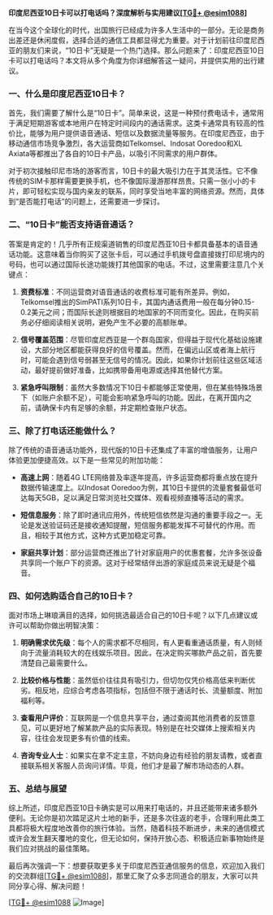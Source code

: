 **印度尼西亚10日卡可以打电话吗？深度解析与实用建议[[TG💪+ @esim1088](https://t.me/s/esim1088)]**

在当今这个全球化的时代，出国旅行已经成为许多人生活中的一部分。无论是商务出差还是休闲度假，选择合适的通信工具都显得尤为重要。对于计划前往印度尼西亚的朋友们来说，“10日卡”无疑是一个热门选择。那么问题来了：印度尼西亚10日卡可以打电话吗？本文将从多个角度为你详细解答这一疑问，并提供实用的出行建议。

### 一、什么是印度尼西亚10日卡？

首先，我们需要了解什么是“10日卡”。简单来说，这是一种预付费电话卡，通常用于满足短期游客或本地用户在特定时间段内的通话需求。这类卡通常具有较高的性价比，能够为用户提供语音通话、短信以及数据流量等服务。在印度尼西亚，由于移动通信市场竞争激烈，各大运营商如Telkomsel、Indosat Ooredoo和XL Axiata等都推出了各自的10日卡产品，以吸引不同需求的用户群体。

对于初次接触印尼市场的游客而言，10日卡的最大吸引力在于其灵活性。它不像传统的SIM卡那样需要更换手机，也不像国际漫游那样昂贵。只需一张小小的卡片，即可轻松实现与国内亲友的联系，同时享受当地丰富的网络资源。然而，具体到“是否能打电话”的问题上，还需要进一步探讨。

### 二、“10日卡”能否支持语音通话？

答案是肯定的！几乎所有正规渠道销售的印度尼西亚10日卡都具备基本的语音通话功能。这意味着当你购买了这张卡后，可以通过手机拨号盘直接拨打印尼境内的号码，也可以通过国际长途功能拨打其他国家的电话。不过，这里需要注意几个关键点：

1. **资费标准**：不同运营商对语音通话的收费标准可能有所差异。例如，Telkomsel推出的SimPATI系列10日卡，其国内通话费用一般在每分钟0.15-0.2美元之间；而国际长途则根据目的地国家的不同而变化。因此，在购买前务必仔细阅读相关说明，避免产生不必要的高额账单。

2. **信号覆盖范围**：尽管印度尼西亚是一个群岛国家，但得益于现代化基础设施建设，大部分地区都能获得良好的信号覆盖。然而，在偏远山区或者海上航行时，可能会遇到信号弱甚至无信号的情况。因此，如果你计划前往这些区域活动，最好提前做好准备，比如携带备用电源或选择其他替代方案。

3. **紧急呼叫限制**：虽然大多数情况下10日卡都能够正常使用，但在某些特殊场景下（如账户余额不足），可能会影响紧急呼叫的功能。因此，在离开国内之前，请确保卡内有足够的余额，并定期检查账户状态。

### 三、除了打电话还能做什么？

除了传统的语音通话功能外，现代版的10日卡还集成了丰富的增值服务，让用户体验更加便捷高效。以下是一些常见的附加功能：

- **高速上网**：随着4G LTE网络普及率逐年提高，许多运营商都将重点放在提升数据传输速度上。以Indosat Ooredoo为例，其10日卡提供的流量套餐最低可达每天5GB，足以满足日常浏览社交媒体、观看视频直播等活动的需求。
  
- **短信息服务**：除了即时通讯应用外，传统短信依然是沟通的重要手段之一。无论是发送验证码还是接收通知提醒，短信服务都能发挥不可替代的作用。而且，相较于其他方式，这种方式更加稳定可靠。

- **家庭共享计划**：部分运营商还推出了针对家庭用户的优惠套餐，允许多张设备共享同一个账户下的资源。这对于经常结伴出游的家庭成员来说无疑是个福音。

### 四、如何选购适合自己的10日卡？

面对市场上琳琅满目的选择，如何挑选最适合自己的10日卡呢？以下几点建议或许可以帮助你做出明智决策：

1. **明确需求优先级**：每个人的需求都不尽相同，有人更看重通话质量，有人则倾向于流量消耗较大的在线娱乐项目。因此，在决定购买哪款产品之前，首先要清楚自己最需要什么。

2. **比较价格与性能**：虽然低价往往具有吸引力，但切勿仅凭价格高低来判断优劣。相反地，应综合考虑各项指标，包括但不限于通话时长、流量额度、附加福利等。

3. **查看用户评价**：互联网是一个信息共享平台，通过查阅其他消费者的反馈意见，可以更好地了解某款产品的实际表现。特别是在社交媒体上搜索相关内容，往往会发现更多有价值的线索。

4. **咨询专业人士**：如果实在拿不定主意，不妨向身边有经验的朋友请教，或者直接联系相关客服人员询问详情。毕竟，他们才是最了解市场动态的人群。

### 五、总结与展望

综上所述，印度尼西亚10日卡确实是可以用来打电话的，并且还能带来诸多额外便利。无论你是初次踏足这片土地的新手，还是多次往返的老手，合理利用此类工具都将极大程度地改善你的旅行体验。当然，随着科技不断进步，未来的通信模式或许会发生翻天覆地的变化，但无论如何，保持开放心态、积极适应新事物始终是我们应对挑战的最佳策略。

最后再次强调一下：想要获取更多关于印度尼西亚通信服务的信息，欢迎加入我们的交流群组[[TG💪+ @esim1088](https://t.me/s/esim1088)]，那里汇聚了众多志同道合的朋友，大家可以共同分享心得、解决问题！

[[TG💪+ @esim1088](https://t.me/s/esim1088) ![Image](https://i.postimg.cc/4NQfJmqS/Snipaste-2025-05-13-00-14-12.png)]